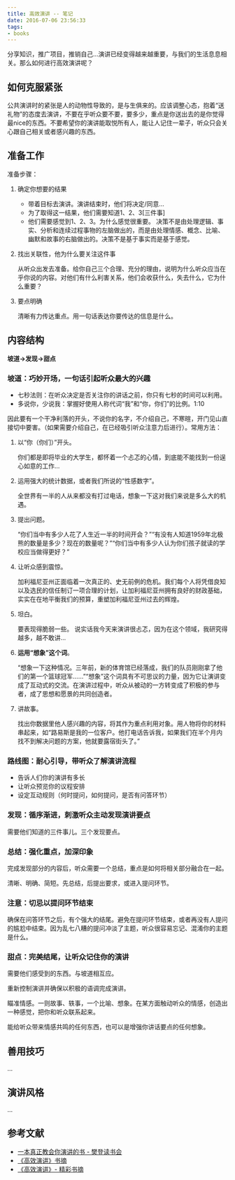 ```yaml
---
title: 高效演讲 -- 笔记
date: 2016-07-06 23:56:33
tags: 
- books
---
```


分享知识，推广项目，推销自己...演讲已经变得越来越重要，与我们的生活息息相关。那么如何进行高效演讲呢？
<!-- more -->

## 如何克服紧张

公共演讲时的紧张是人的动物性导致的，是与生俱来的。应该调整心态，抱着“送礼物”的态度去演讲，不要在乎听众要不要，要多少，重点是你送出去的是你觉得最nice的东西。不要希望你的演讲能取悦所有人，能让人记住一辈子，听众只会关心跟自己相关或者感兴趣的东西。

## 准备工作

准备步骤：

1. 确定你想要的结果

    * 带着目标去演讲。演讲结束时，他们将决定/同意... 
    * 为了取得这一结果，他们需要知道1、2、3[三件事] 
    * 他们需要感觉到1、2、3。为什么感觉很重要。
        决策不是由处理逻辑、事实、分析和连续过程事物的左脑做出的，而是由处理情感、概念、比喻、幽默和故事的右脑做出的。决策不是基于事实而是基于感觉。

2. 找出关联性，他为什么要关注这件事

    从听众出发去准备。给你自己三个合理、充分的理由，说明为什么听众应当在乎你说的内容。对他们有什么利害关系，他们会收获什么，失去什么，它为什么重要？

3. 要点明确
    
    清晰有力传达重点。用一句话表达你要传达的信息是什么。


## 内容结构

**坡道->发现->甜点**

### 坡道：巧妙开场，一句话引起听众最大的兴趣

* 七秒法则：在听众决定是否关注你的讲话之前，你只有七秒的时间可以利用。
* 多说你，少说我：掌握好使用人称代词“我”和“你，你们”的比例。1:10

因此要有一个干净利落的开头，不说你的名字，不介绍自己，不寒暄，开门见山直接切中要害。（如果需要介绍自己，在已经吸引听众注意力后进行）。常用方法：

1. 以“你（你们）”开头。

    你们都是即将毕业的大学生，都怀着一个忐忑的心情，到底能不能找到一份逞心如意的工作...

2. 运用强大的统计数据，或者我们所说的“性感数字”。
    
    全世界有一半的人从来都没有打过电话，想象一下这对我们来说是多么大的机遇。

3. 提出问题。
    
    “你们当中有多少人花了人生近一半的时间开会？”“有没有人知道1959年北极熊的数量是多少？现在的数量呢？”“你们当中有多少人认为你们孩子就读的学校应当做得更好？”

4. 让听众感到震惊。
    
    加利福尼亚州正面临着一次真正的、史无前例的危机。我们每个人将凭借良知以及选民的信任制订一项合理的计划，让加利福尼亚州拥有良好的财政基础，实实在在地平衡我们的预算，重塑加利福尼亚州过去的辉煌。

5. 坦白。
    
    要表现得脆弱一些。
    说实话我今天来演讲很忐忑，因为在这个领域，我研究得越多，越不敢讲...

6. **运用“想象”这个词**。
    
    “想象一下这种情况。三年前，新的体育馆已经落成，我们的队员刚刚拿了他们的第一个篮球冠军……”“想象”这个词具有不可思议的力量，因为它让演讲变成了互动式的交流。在演讲过程中，听众从被动的一方转变成了积极的参与者，成了思想和愿景的共同创造者。

7. 讲故事。
    
    找出你数据里他人感兴趣的内容，将其作为重点利用对象。用人物将你的材料串起来，如“路易斯是我的一位客户。他打电话告诉我，如果我们在半个月内找不到解决问题的方案，他就要露宿街头了。”

### 路线图：耐心引导，带听众了解演讲流程

* 告诉人们你的演讲有多长
* 让听众预览你的议程安排
* 设定互动规则（何时提问，如何提问，是否有问答环节）

### 发现：循序渐进，刺激听众主动发现演讲要点

需要他们知道的三件事儿。三个发现要点。

### 总结：强化重点，加深印象

完成发现部分的内容后，听众需要一个总结，重点是如何将相关部分融合在一起。

清晰、明确、简短。先总结，后提出要求，或进入提问环节。

### 注意：切忌以提问环节结束

确保在问答环节之后，有个强大的结尾。避免在提问环节结束，或者再没有人提问的尴尬中结束。因为乱七八糟的提问冲淡了主题，听众很容易忘记、混淆你的主题是什么。

### 甜点：完美结尾，让听众记住你的演讲

需要他们感受到的东西。与坡道相互应。

重新控制演讲并确保以积极的语调完成演讲。

瞄准情感。一则故事、轶事，一个比喻、想象。在某方面触动听众的情感，创造出一种感觉，把你和听众联系起来。

能给听众带来情感共鸣的任何东西，也可以是增强你讲话要点的任何想象。

## 善用技巧

...

## 演讲风格

...

## 参考文献
* [一本真正教会你演讲的书 - 樊登读书会](http://www.ximalaya.com/15874143/album/3118952?feed=reset)
* [《高效演讲》书摘](http://www.jianshu.com/p/caa1bea5171e)
* [《高效演讲》- 精彩书摘](http://feyy.github.io/2016/06/efficient-speech/)